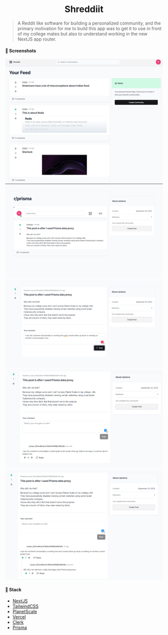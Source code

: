 <h1 align="center">Shreddiit</h1>

> A Reddit like software for building a personalized community, and the primary motivation for me to build this app was to get it to use in front of my college mates but also to understand working in the new NextJS app router.

#### 📸 Screenshots

![Shreddiit](./public/Screenshot_20230920_085750.png)
![Create a post](./public/Screenshot_20230920_104911.png)
![Reply underneath a post](./public/Screenshot_20230920_105034.png)
![Comments Section](./public/Screenshot_20230920_105050.png)
![Reply nesting](./public/Screenshot_20230920_105159.png)

#### 🚀 Stack

- [NextJS](https://nextjs.org/)
- [TailwindCSS](https://tailwindcss.com/)
- [PlanetScale](https://planetscale.com/)
- [Vercel](https://vercel.com/)
- [Clerk](https://clerk.com)
- [Prisma](https://prisma.io)
